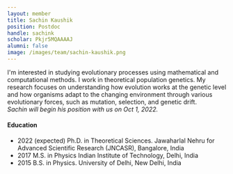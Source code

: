 ```yaml
---
layout: member
title: Sachin Kaushik
position: Postdoc
handle: sachink
scholar: Pkjr5MQAAAAJ
alumni: false
image: /images/team/sachin-kaushik.png
---
```


I'm interested in studying evolutionary processes using mathematical and computational methods. I work in theoretical population genetics. My research focuses on understanding how evolution works at the genetic level and how organisms adapt to the changing environment through various evolutionary forces, such as mutation, selection, and genetic drift.\
*Sachin will begin his position with us on Oct 1, 2022.* 


#### Education 
* 2022 (expected) Ph.D. in Theoretical Sciences. Jawaharlal Nehru for Advanced Scientific Research (JNCASR), Bangalore, India
* 2017 M.S. in Physics Indian Institute of Technology, Delhi, India
* 2015 B.S. in Physics. University of Delhi, New Delhi, India
